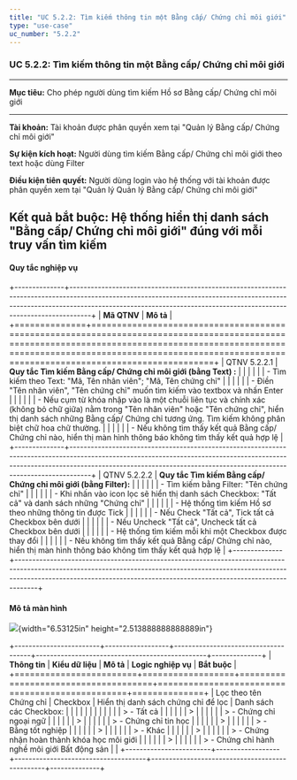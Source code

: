 ```yaml
---
title: "UC 5.2.2: Tìm kiếm thông tin một Bằng cấp/ Chứng chỉ môi giới"
type: "use-case"
uc_number: "5.2.2"
---
```


### UC 5.2.2: Tìm kiếm thông tin một Bằng cấp/ Chứng chỉ môi giới

  ------------------------------------------------------------------------------------------------------------------------------------------------
  **Mục tiêu:**               Cho phép người dùng tìm kiếm Hồ sơ Bằng cấp/ Chứng chỉ môi giới
  --------------------------- --------------------------------------------------------------------------------------------------------------------
  **Tài khoản:**              Tài khoản được phân quyền xem tại "Quản lý Bằng cấp/ Chứng chỉ môi giới"

  **Sự kiện kích hoạt:**      Người dùng tìm kiếm Bằng cấp/ Chứng chỉ môi giới theo text hoặc dùng Filter

  **Điều kiện tiên quyết:**   Người dùng login vào hệ thống với tài khoản được phân quyền xem tại "Quản lý Quản lý Bằng cấp/ Chứng chỉ môi giới"

  **Kết quả bắt buộc:**       Hệ thống hiển thị danh sách "Bằng cấp/ Chứng chỉ môi giới" đúng với mỗi truy vấn tìm kiếm
  ------------------------------------------------------------------------------------------------------------------------------------------------

#### Quy tắc nghiệp vụ

+--------------+------------------------------------------------------------------------------------------------------------------------------------------------------------------------------------------------------------------------------------------------+
| **Mã QTNV**  | **Mô tả**                                                                                                                                                                                                                                      |
+==============+================================================================================================================================================================================================================================================+
| QTNV 5.2.2.1 | **Quy tắc Tìm kiếm Bằng cấp/ Chứng chỉ môi giới (bằng Text) :**                                                                                                                                                                                |
|              |                                                                                                                                                                                                                                                |
|              | -   Tìm kiếm theo Text: "Mã, Tên nhân viên"; "Mã, Tên chứng chỉ"                                                                                                                                                                               |
|              |                                                                                                                                                                                                                                                |
|              |     -   Điền "Tên nhân viên", "Tên chứng chỉ" muốn tìm kiếm vào textbox và nhấn Enter                                                                                                                                                          |
|              |                                                                                                                                                                                                                                                |
|              |     -   Nếu cụm từ khóa nhập vào là một chuỗi liên tục và chính xác (không bỏ chữ giữa) nằm trong "Tên nhân viên" hoặc "Tên chứng chỉ", hiển thị danh sách những Bằng cấp/ Chứng chỉ tương ứng. Tìm kiếm không phân biệt chữ hoa chữ thường.   |
|              |                                                                                                                                                                                                                                                |
|              |     -   Nếu không tìm thấy kết quả Bằng cấp/ Chứng chỉ nào, hiển thị màn hình thông báo không tìm thấy kết quả hợp lệ                                                                                                                          |
+--------------+------------------------------------------------------------------------------------------------------------------------------------------------------------------------------------------------------------------------------------------------+
| QTNV 5.2.2.2 | **Quy tắc Tìm kiếm Bằng cấp/ Chứng chỉ môi giới (bằng Filter):**                                                                                                                                                                               |
|              |                                                                                                                                                                                                                                                |
|              | -   Tìm kiếm bằng Filter: "Tên chứng chỉ"                                                                                                                                                                                                      |
|              |                                                                                                                                                                                                                                                |
|              |     -   Khi nhấn vào icon lọc sẽ hiển thị danh sách Checkbox: "Tất cả" và danh sách những "Chứng chỉ"                                                                                                                                          |
|              |                                                                                                                                                                                                                                                |
|              |         -   Hệ thống tìm kiếm Hồ sơ theo những thông tin được Tick                                                                                                                                                                             |
|              |                                                                                                                                                                                                                                                |
|              |         -   Nếu Check "Tất cả", Tick tất cả Checkbox bên dưới                                                                                                                                                                                  |
|              |                                                                                                                                                                                                                                                |
|              |         -   Nếu Uncheck "Tất cả", Uncheck tất cả Checkbox bên dưới                                                                                                                                                                             |
|              |                                                                                                                                                                                                                                                |
|              |     -   Hệ thống tìm kiếm mỗi khi một Checkbox được thay đổi                                                                                                                                                                                   |
|              |                                                                                                                                                                                                                                                |
|              |     -   Nếu không tìm thấy kết quả Bằng cấp/ Chứng chỉ nào, hiển thị màn hình thông báo không tìm thấy kết quả hợp lệ                                                                                                                          |
+--------------+------------------------------------------------------------------------------------------------------------------------------------------------------------------------------------------------------------------------------------------------+

#### Mô tả màn hình

![](media/image16.png){width="6.53125in" height="2.513888888888889in"}

+------------------------+------------------+-------------------------------------+------------------------------------------------+--------------+
| **Thông tin**          | **Kiểu dữ liệu** | **Mô tả**                           | **Logic nghiệp vụ**                            | **Bắt buộc** |
+========================+==================+=====================================+================================================+==============+
| Lọc theo tên Chứng chỉ | Checkbox         | Hiển thị danh sách chứng chỉ để lọc | Danh sách các Checkbox:                        |              |
|                        |                  |                                     |                                                |              |
|                        |                  |                                     | > \- Tất cả                                    |              |
|                        |                  |                                     | >                                              |              |
|                        |                  |                                     | > \- Chứng chỉ ngoại ngữ                       |              |
|                        |                  |                                     | >                                              |              |
|                        |                  |                                     | > \- Chứng chỉ tin học                         |              |
|                        |                  |                                     | >                                              |              |
|                        |                  |                                     | > \- Bằng tốt nghiệp                           |              |
|                        |                  |                                     | >                                              |              |
|                        |                  |                                     | > \- Khác                                      |              |
|                        |                  |                                     | >                                              |              |
|                        |                  |                                     | > \- Chứng nhận hoàn thành khóa học môi giới   |              |
|                        |                  |                                     | >                                              |              |
|                        |                  |                                     | > \- Chứng chỉ hành nghề môi giới Bất động sản |              |
+------------------------+------------------+-------------------------------------+------------------------------------------------+--------------+
